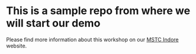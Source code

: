 # This is a sample repo from where we will start our demo

Please find more information about this workshop on our [MSTC Indore](http://mstcindore.org) website.